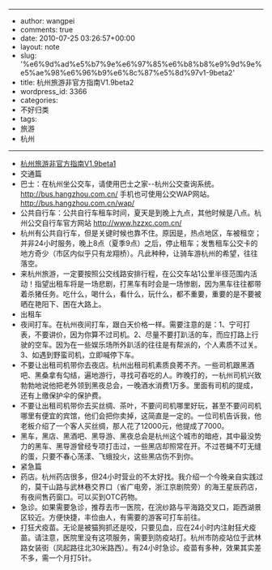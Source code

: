 - --
- author: wangpei
- comments: true
- date: 2010-07-25 03:26:57+00:00
- layout: note
- slug: '%e6%9d%ad%e5%b7%9e%e6%97%85%e6%b8%b8%e9%9d%9e%e5%ae%98%e6%96%b9%e6%8c%87%e5%8d%97v1-9beta2'
- title: 杭州旅游非官方指南V1.9beta2
- wordpress_id: 3366
- categories:
- 不好归类
- tags:
- 旅游
- 杭州
- --
- [杭州旅游非官方指南V1.9beta1](http://www.baibanbao.net/2010/07/13/hangzhou-tour-v2-beta/)
- 交通篇
- 巴士：在杭州坐公交车，请使用巴士之家--杭州公交查询系统。http://bus.hangzhou.com.cn/ 手机也可使用公交WAP网站。http://bus.hangzhou.com.cn/wap/
- 公共自行车：公共自行车租车时间，夏天是到晚上九点，其他时候是八点。杭州公交自行车官方网站 http://www.hzzxc.com.cn/ 
- 杭州有公共自行车，但是关键时候也靠不住。原因是，热点地区，车被租空；并非24小时服务，晚上8点（夏季9点）之后，停止租车；发售租车公交卡的地方奇少（市区内似乎只有龙翔桥）。凡此种种，让骑车游杭州的希望，往往落空。
- 来杭州旅游，一定要按照公交线路安排行程，在公交车站1公里半径范围内活动！指望出租车将是一场悲剧，打黑车有时会是一场惨剧，因为黑车往往都带着杀猪任务。吃什么，喝什么，看什么，玩什么，都不重要，重要的是不要被晒在艳阳下、困在大路上。
- 出租车
- 夜间打车。在杭州夜间打车，跟白天价格一样。需要注意的是：1、宁可打表，不要讲价，因为你算不过司机。2、尽量不要打趴活的车，而应打路上行驶的空车。因为在一些娱乐场所外趴活的往往是有帮派的，个人素质不过关。3、如遇到野蛮司机，立即喊停下车。
- 不要让出租司机带你去夜店。杭州出租司机素质良莠不齐。一些司机跟黑酒吧、黑桑拿有勾结，遍地游行，寻找可吞吃的人。昨晚打的，一杭州司机兴致勃勃地说他把老外领到黑夜总会，一晚酒水消费1万多。里面有司机的提成，还有上缴保护伞的保护费。
- 不要让出租司机带你去买丝绸、茶叶，不要问司机哪里好玩，甚至不要问司机哪里有便宜的宾馆，他们会把你卖掉，这简直是一定的。一位司机告诉我，他老板介绍了一个客人买丝绸，那人花了12000元，他提成了7000。
- 黑车，黑店、黑酒吧、黑导游、黑夜总会是杭州这个城市的暗疮，其中最没势力的黑车、黑导游曾经专项打击过，一些黑店却照常在开。不过苍蝇不叮无缝的蛋，只要不春心荡漾、飞蛾投火，这些黑店伤不到你。 
- 紧急篇
- 药店。杭州药店很多，但24小时营业的不太好找。我介绍一个今晚亲自实践过的，莫干山路与武林巷交界口（省广电旁，浙江京剧院旁）的海王星辰药店，有夜间售药窗口。可以买到OTC药物。
- 急诊。如果需要急诊，推荐去市一医院，在浣纱路与平海路交叉口，距西湖景区较近。方便快捷，丰俭由人，有需要的游客可打车前往。
- 打狂犬疫苗。无论是被猫狗抓还是咬，只要见血，应在24小时内注射狂犬疫苗。请注意，医院里没有这项服务，需要到防疫站打。杭州市防疫站位于武林路女装街（凤起路往北30米路西）。有24小时急诊。疫苗有多种，效果其实差不多，需一个月打5针。
